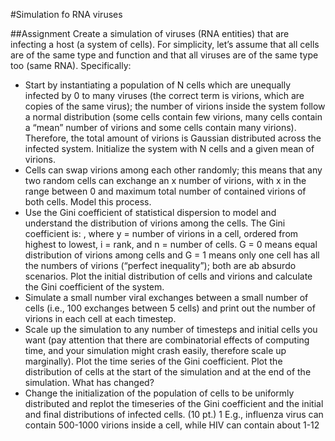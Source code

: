 #Simulation fo RNA viruses

##Assignment
Create a simulation of viruses (RNA entities) that are infecting a host (a system of cells). For simplicity, let’s assume that all cells are of the same type and function and that all viruses are of the same type too (same RNA). Specifically:
 
* Start by instantiating a population of N cells which are unequally infected by 0 to many viruses (the correct term is virions, which are copies of the same virus); the number of virions inside the system follow a normal distribution (some cells contain few virions, many cells contain a “mean” number of virions and some cells contain many virions). Therefore, the total amount of virions is Gaussian distributed across the infected system. Initialize the system with N cells and a given mean of virions. 
* Cells can swap virions among each other randomly; this means that any two random cells can exchange an x number of virions, with x in the range between 0 and maximum total number of contained virions of both cells. Model this process. 
* Use the Gini coefficient of statistical dispersion to model and understand the distribution of virions among the cells. The Gini coefficient is: , where y = number of virions in a cell, ordered from highest to lowest, i = rank, and n = number of cells. G = 0 means equal distribution of virions among cells and G = 1 means only one cell has all the numbers of virions (“perfect inequality”); both are ab absurdo scenarios. Plot the initial distribution of cells and virions and calculate the Gini coefficient of the system. 
* Simulate a small number viral exchanges between a small number of cells (i.e., 100 exchanges between 5 cells) and print out the number of virions in each cell at each timestep. 
* Scale up the simulation to any number of timesteps and initial cells you want (pay attention that there are combinatorial effects of computing time, and your simulation might crash easily, therefore scale up marginally). Plot the time series of the Gini coefficient. Plot the distribution of cells at the start of the simulation and at the end of the simulation. What has changed? 
* Change the initialization of the population of cells to be uniformly distributed and replot the timeseries of the Gini coefficient and the initial and final distributions of infected cells. (10 pt.) 1 E.g., influenza virus can contain 500-1000 virions inside a cell, while HIV can contain about 1-12 



